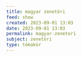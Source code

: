 ```yaml
---
title: magyar zenetöri
feed: show
created: 2023-09-01 13:03
date: 2023-09-01 13:03
permalink: magyar-zenetori
subject: zenetöri
type: témakör
---
```

